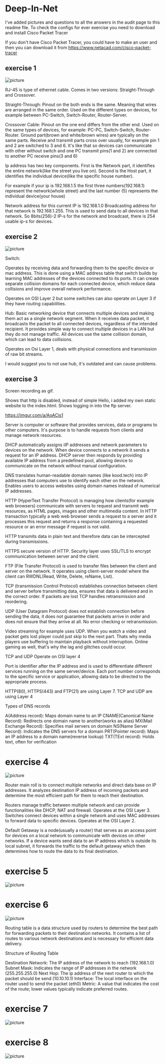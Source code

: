 # Deep-In-Net

I've added pictures and questions to all the answers in the audit page to this readme file. To check the configs for ever exercise you need to download and install Cisco Packet Tracer

If you don't have Cisco Packet Tracer, you could have to make an user and then you can download it from https://www.netacad.com/cisco-packet-tracer

## exercise 1

![picture](ex01.png)

RJ-45 is type of ethernet cable. Comes in two versions: Straight-Through and Crossover.

Straight-Through: Pinout on the both ends is the same. Meaning that wires are arranged in the same order.
Used on the different types on devices, for example between PC-Switch, Switch-Router, Router-Server.

Crossover Cable: Pinout on the one end differs from the other end.
Used on the same types of devices, for example: PC-PC, Switch-Switch, Router-Router. 
Ground part(brown and white/brown wires) are typically on the same parts.
Receive and transmit parts cross over usually, for example pin 1 and 2 are switched to 3 and 6.
It's like that so devices can communicate with other without switch and one PC transmit pins(1 and 2) are connected to another PC receive pins(3 and 6)

Ip address has two key components. First is the Network part, it identifies the entire network(like the street you live on).
Second is the Host part, it identifies the individual device(like the specific house number).

For example if your ip is 192.168.1.5 the first three numbers(192.168.1) represent the network(whole street) and the last number (5) represents the individual device(your house)

Network address for this current IP is 192.168.1.0
Broadcasting address for that network is 192.168.1.255. This is used to send data to all devices in that network.
So 8bits(256)-2 IP-s for the network and broadcast, there is 254 usable ip-s for devices.

## exercise 2

![picture](ex02.png)

Switch: 

Operates by receiving data and forwarding them to the specific device or mac address. This is done using a MAC address table that switch builds by learning MAC addresses of the devices connected to its ports. It can create separate collision domains for each connected device, which reduce data collisions and improve overall network performance.

Operates on OSI Layer 2 but some switches can also operate on Layer 3 if they have routing capabilities.

Hub: Basic networking device that connects multiple devices and making them act as a single network segment. When it receives data packet, it broadcasts the packet to all connected devices, regardless of the intended recipient. It provides simple way to connect multiple devices in a LAN but they do not manage traffic. All devices use the same collision domain, which can lead to data collisions. 

Operates on Osi Layer 1, deals with physical connections and transmission of raw bit streams.

I would suggest you to not use hub, it's outdated and can cause problems.

## exercise 3

Screen recording as gif.

Shows that http is disabled, instead of simple Hello, i added my own static website to the index.html.
Shows logging in into the ftp server.

https://imgur.com/a/AoACis1

Server is computer or software that provides services, data or programs to other computers. It's purpose is to handle requests from clients and manage network resources.

DHCP automatically assigns iIP addresses and network parameters to devices on the network.
When device connects to a network it sends a request for an IP address. DHCP server then responds by providing available IP address from a predefined pool, allowing device to communicate on the network without manual configuration.

DNS translates human-readable domain names (like kood.tech) into IP addresses that computers use to identify each other on the network.
Enables users to access websites using domain names instead of numerical IP addresses.

HTTP (HyperText Transfer Protocol) is managing how clients(for example web browsers) communicate with servers to request and transmit web resources, as HTML pages, images and other multimedia content. In HTTP transaction typically a web web browser sends a request to a server and it processes this request and returns a response containing a requested resource or an error message if request is not valid.

HTTP transmits data in plain text and therefore data can be intercepted during transmissions. 

HTTPS secure version of HTTP. Security layer uses SSL/TLS to encrypt communication between server and the client. 

FTP (File Transfer Protocol) is used to transfer files between the client and server on the network. It operates using client-server model where the client can RWDNL(Read, Write, Delete, reName, List).

TCP (transmission Control Protocol) establishes connection between client and server before transmitting data, ensures that data is delivered and in the correct order. If packets are lost TCP handles retransmission and reordering.

UDP (User Datagram Protocol) does not establish connection before sending the data, it does not guarantee that packets arrive in order and does not ensure that they arrive at all. No error checking or retransmission.

Video streaming for example uses UDP. When you watch a video and packet gets lost player could just skip to the next part. Thats why media players use buffering to maintain playback without interruption. Online gaming as well, that's why the lag and glitches could occur.

TCP and UDP Operate on OSI layer 4

Port is identifier after the IP address and is used to differentiate different services running on the same server/device. Each port number corresponds to the specific service or application, allowing data to be directed to the appropriate process.

HTTP(80), HTTPS(443) and FTP(21) are using Layer 7. TCP and UDP are using Layer 4

Types of DNS records

A(Address record): Maps domain name to an IP
CNAME(Canonical Name Record): Redirects one domain name to another(works as alias)
MX(Mail Exchange Record): Specifies mail servers on domain
NS(Name Server Record): Indicates the DNS servers for a domain
PRT(Pointer record): Maps an IP address to a domain name(reverse lookup)
TXT(TExt record): Holds text, often for verification

# exercise 4 

![picture](ex04.png)

Router main roll is to connect multiple networks and direct data base on IP addresses. It analyzes destination IP address of incoming packets and determine the most efficient path for them to reach their destination.

Routers manage traffic between multiple network and can provide functionalities like DHCP, NAT and firewall. Operates at the OSI Layer 3.
Switches connect devices within a single network and uses MAC addresses to forward data to specific devices. Operates at the OSI Layer 2.

Default Getaway is a node(usually a router) that serves as an access point for devices on a local network to communicate with devices on other networks. If a device wants send data to an IP address which is outside its local subnet, it forwards the traffic to the default getaway which then determines how to route the data to its final destination.

# exercise 5

![picture](ex05.png)

# exercise 6

![picture](ex06.png)

Routing table is a data structure used by routers to determine the best path for forwarding packets to their destination networks. It contains a list of routes to various network destinations and is necessary for efficient data delivery.

Structure of Routing Table

Destination Network: The IP address of the network to reach (192.168.1.0)
Subnet Mask: Indicates the range of IP addresses in the network (255.255.255.0)
Next Hop: The ip address of the next router to which the packet should be send (10.10.10.1)
Interface: The local interface on the router used to send the packet (eth0)
Metric: A value that indicates the cost of the route; lower values typically indicate preferred routes.

# exercise 7

![picture](ex07.png)

# exercise 8

![picture](ex08.png)
